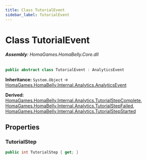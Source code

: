 ```yaml
---
title: Class TutorialEvent
sidebar_label: TutorialEvent
---
```

# Class TutorialEvent


###### **Assembly**: HomaGames.HomaBelly.Core.dll

```csharp title="Declaration"
public abstract class TutorialEvent : AnalyticsEvent
```
**Inheritance:** `System.Object` -> [HomaGames.HomaBelly.Internal.Analytics.AnalyticsEvent](../HomaGames.HomaBelly.Internal.Analytics/AnalyticsEvent)

**Derived:**  
[HomaGames.HomaBelly.Internal.Analytics.TutorialStepComplete](../HomaGames.HomaBelly.Internal.Analytics/TutorialStepComplete), [HomaGames.HomaBelly.Internal.Analytics.TutorialStepFailed](../HomaGames.HomaBelly.Internal.Analytics/TutorialStepFailed), [HomaGames.HomaBelly.Internal.Analytics.TutorialStepStarted](../HomaGames.HomaBelly.Internal.Analytics/TutorialStepStarted)

## Properties
### TutorialStep


```csharp title="Declaration"
public int TutorialStep { get; }
```
